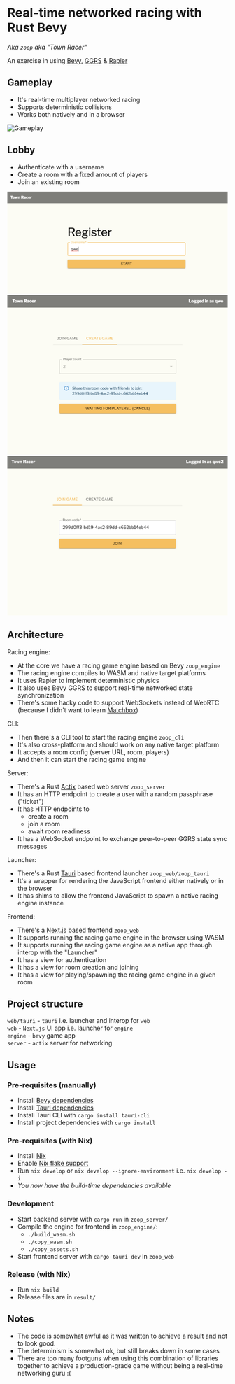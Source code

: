 # Real-time networked racing with Rust Bevy
  
_Aka `zoop` aka "Town Racer"_
  
An exercise in using [Bevy](https://bevyengine.org/), [GGRS](https://github.com/gschup/bevy_ggrs) & [Rapier](https://rapier.rs/)  
  
## Gameplay

- It's real-time multiplayer networked racing
- Supports deterministic collisions
- Works both natively and in a browser

![Gameplay](./assets/gameplay.gif)

## Lobby

- Authenticate with a username
- Create a room with a fixed amount of players
- Join an existing room

![Authenticating](./assets/auth.png)
![Room creation](./assets/creation.png)
![Room joining](./assets/joining.png)

## Architecture
  
Racing engine:  
- At the core we have a racing game engine based on Bevy `zoop_engine`
- The racing engine compiles to WASM and native target platforms
- It uses Rapier to implement deterministic physics
- It also uses Bevy GGRS to support real-time networked state synchronization
- There's some hacky code to support WebSockets instead of WebRTC (because I didn't want to learn [Matchbox](https://github.com/johanhelsing/matchbox))
  
CLI: 
- Then there's a CLI tool to start the racing engine `zoop_cli`
- It's also cross-platform and should work on any native target platform
- It accepts a room config (server URL, room, players)
- And then it can start the racing game engine 
  
Server:  
- There's a Rust [Actix](https://actix.rs/) based web server `zoop_server`
- It has an HTTP endpoint to create a user with a random passphrase ("ticket")
- It has HTTP endpoints to 
  - create a room
  - join a room
  - await room readiness
- It has a WebSocket endpoint to exchange peer-to-peer GGRS state sync messages
  
Launcher:
- There's a Rust [Tauri](https://tauri.app/) based frontend launcher `zoop_web/zoop_tauri`
- It's a wrapper for rendering the JavaScript frontend either natively or in the browser
- It has shims to allow the frontend JavaScript to spawn a native racing engine instance

Frontend:
- There's a [Next.js](https://nextjs.org/) based frontend `zoop_web`
- It supports running the racing game engine in the browser using WASM
- It supports running the racing game engine as a native app through interop with the "Launcher"
- It has a view for authentication
- It has a view for room creation and joining
- It has a view for playing/spawning the racing game engine in a given room
  
## Project structure

`web/tauri` - `tauri` i.e. launcher and interop for `web`  
`web` - `Next.js` UI app i.e. launcher for `engine`  
`engine` - `bevy` game app  
`server` - `actix` server for networking   

## Usage

### Pre-requisites (manually)

- Install [Bevy dependencies](https://github.com/bevyengine/bevy/blob/main/docs/linux_dependencies.md)  
- Install [Tauri dependencies](https://tauri.app/v1/guides/getting-started/prerequisites/)  
- Install Tauri CLI with `cargo install tauri-cli`
- Install project dependencies with `cargo install`

### Pre-requisites (with Nix)

- Install [Nix](https://nixos.org/download/)  
- Enable [Nix flake support](https://nixos.wiki/wiki/Flakes)    
- Run `nix develop` or `nix develop --ignore-environment` i.e. `nix develop -i`
- _You now have the build-time dependencies available_

### Development

- Start backend server with `cargo run` in `zoop_server/`
- Compile the engine for frontend in `zoop_engine/`:
  - `./build_wasm.sh`
  - `./copy_wasm.sh` 
  - `./copy_assets.sh`
- Start frontend server with `cargo tauri dev` in `zoop_web`

### Release (with Nix)

- Run `nix build`
- Release files are in `result/`

## Notes

- The code is somewhat awful as it was written to achieve a result and not to look good.
- The determinism is somewhat ok, but still breaks down in some cases
- There are too many footguns when using this combination of libraries together to achieve a production-grade game without being a real-time networking guru :(
